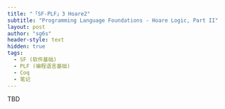 ```yaml
---
title: "「SF-PLF」3 Hoare2"
subtitle: "Programming Language Foundations - Hoare Logic, Part II"
layout: post
author: "sg6s"
header-style: text
hidden: true
tags:
  - SF (软件基础)
  - PLF (编程语言基础)
  - Coq
  - 笔记
---
```


TBD

